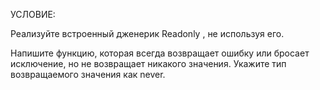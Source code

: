 УСЛОВИЕ:

Реализуйте встроенный дженерик Readonly <T>, не
используя его.

Напишите функцию, которая всегда возвращает
ошибку или бросает исключение, но не возвращает
никакого значения. Укажите тип возвращаемого
значения как never.